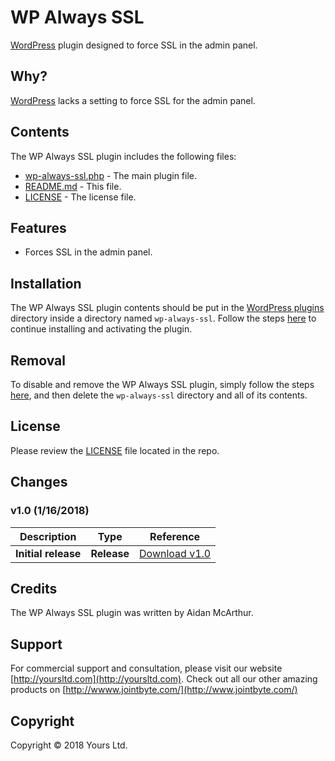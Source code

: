 # WP Always SSL
[WordPress](https://wordpress.org) plugin designed to force SSL in the admin panel.

## Why?
[WordPress](https://wordpress.org) lacks a setting to force SSL for the admin panel.

## Contents

The WP Always SSL plugin includes the following files:
* [wp-always-ssl.php](wp-always-ssl.php) - The main plugin file.
* [README.md](README.md) - This file.
* [LICENSE](LICENSE) - The license file.

## Features
* Forces SSL in the admin panel.

## Installation
The WP Always SSL plugin contents should be put in the [WordPress plugins](https://codex.wordpress.org/Writing_a_Plugin#Names.2C_Files.2C_and_Locations) directory inside a directory named `wp-always-ssl`. Follow the steps [here](https://codex.wordpress.org/Managing_Plugins#Manual_Plugin_Installation) to continue installing and activating the plugin.

## Removal
To disable and remove the WP Always SSL plugin, simply follow the steps [here](https://codex.wordpress.org/Managing_Plugins#Uninstalling_Plugins), and then delete the `wp-always-ssl` directory and all of its contents.

## License
Please review the [LICENSE](LICENSE) file located in the repo.

## Changes
### v1.0 (__1/16/2018__)

| Description  | Type | Reference |
| ------------- | ------------- | ------------- |
| **Initial release**  | **Release**  | [Download v1.0](https://github.com/YoursLtd/wp-always-ssl/releases/tag/v1.0) |

## Credits
The WP Always SSL plugin was written by Aidan McArthur.

## Support
For commercial support and consultation, please visit our website [http://yoursltd.com](http://yoursltd.com). Check out all our other amazing products on [http://wwww.jointbyte.com/](http://www.jointbyte.com/)

## Copyright
Copyright &copy; 2018 Yours Ltd.
